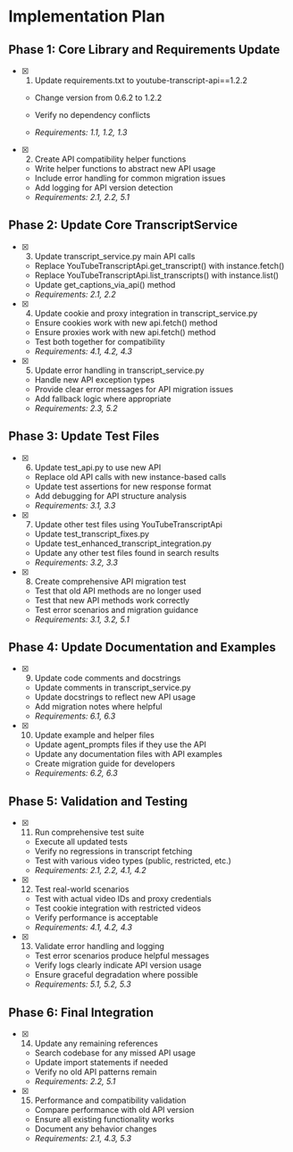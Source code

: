 # Implementation Plan

## Phase 1: Core Library and Requirements Update

- [x] 1. Update requirements.txt to youtube-transcript-api==1.2.2



  - Change version from 0.6.2 to 1.2.2
  - Verify no dependency conflicts



  - _Requirements: 1.1, 1.2, 1.3_

- [x] 2. Create API compatibility helper functions
  - Write helper functions to abstract new API usage
  - Include error handling for common migration issues
  - Add logging for API version detection
  - _Requirements: 2.1, 2.2, 5.1_




## Phase 2: Update Core TranscriptService

- [x] 3. Update transcript_service.py main API calls
  - Replace YouTubeTranscriptApi.get_transcript() with instance.fetch()
  - Replace YouTubeTranscriptApi.list_transcripts() with instance.list()
  - Update get_captions_via_api() method
  - _Requirements: 2.1, 2.2_

- [x] 4. Update cookie and proxy integration in transcript_service.py
  - Ensure cookies work with new api.fetch() method
  - Ensure proxies work with new api.fetch() method
  - Test both together for compatibility
  - _Requirements: 4.1, 4.2, 4.3_

- [x] 5. Update error handling in transcript_service.py
  - Handle new API exception types
  - Provide clear error messages for API migration issues
  - Add fallback logic where appropriate
  - _Requirements: 2.3, 5.2_

## Phase 3: Update Test Files

- [x] 6. Update test_api.py to use new API
  - Replace old API calls with new instance-based calls
  - Update test assertions for new response format
  - Add debugging for API structure analysis
  - _Requirements: 3.1, 3.3_

- [x] 7. Update other test files using YouTubeTranscriptApi
  - Update test_transcript_fixes.py
  - Update test_enhanced_transcript_integration.py
  - Update any other test files found in search results
  - _Requirements: 3.2, 3.3_

- [x] 8. Create comprehensive API migration test
  - Test that old API methods are no longer used
  - Test that new API methods work correctly
  - Test error scenarios and migration guidance
  - _Requirements: 3.1, 3.2, 5.1_

## Phase 4: Update Documentation and Examples

- [x] 9. Update code comments and docstrings
  - Update comments in transcript_service.py
  - Update docstrings to reflect new API usage
  - Add migration notes where helpful
  - _Requirements: 6.1, 6.3_

- [x] 10. Update example and helper files
  - Update agent_prompts files if they use the API
  - Update any documentation files with API examples
  - Create migration guide for developers
  - _Requirements: 6.2, 6.3_

## Phase 5: Validation and Testing

- [x] 11. Run comprehensive test suite
  - Execute all updated tests
  - Verify no regressions in transcript fetching
  - Test with various video types (public, restricted, etc.)
  - _Requirements: 2.1, 2.2, 4.1, 4.2_

- [x] 12. Test real-world scenarios
  - Test with actual video IDs and proxy credentials
  - Test cookie integration with restricted videos
  - Verify performance is acceptable
  - _Requirements: 4.1, 4.2, 4.3_

- [x] 13. Validate error handling and logging
  - Test error scenarios produce helpful messages
  - Verify logs clearly indicate API version usage
  - Ensure graceful degradation where possible
  - _Requirements: 5.1, 5.2, 5.3_

## Phase 6: Final Integration

- [x] 14. Update any remaining references
  - Search codebase for any missed API usage
  - Update import statements if needed
  - Verify no old API patterns remain
  - _Requirements: 2.2, 5.1_

- [x] 15. Performance and compatibility validation
  - Compare performance with old API version
  - Ensure all existing functionality works
  - Document any behavior changes
  - _Requirements: 2.1, 4.3, 5.3_